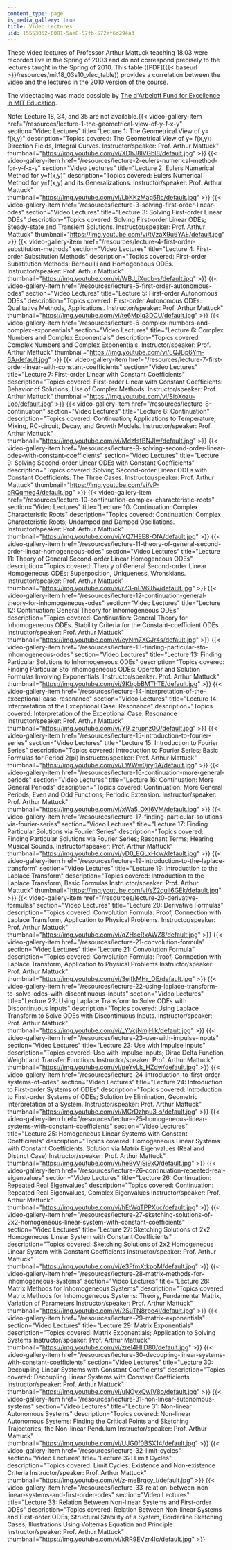 ```yaml
---
content_type: page
is_media_gallery: true
title: Video Lectures
uid: 15553052-0081-5ae8-57fb-572ef6d294a3
---
```


These video lectures of Professor Arthur Mattuck teaching 18.03 were recorded live in the Spring of 2003 and do not correspond precisely to the lectures taught in the Spring of 2010. This table ([PDF]({{< baseurl >}}/resources/mit18_03s10_vlec_table)) provides a correlation between the video and the lectures in the 2010 version of the course.

The videotaping was made possible by [The d'Arbeloff Fund for Excellence in MIT Education](http://web.mit.edu/darbeloff/).

Note: Lecture 18, 34, and 35 are not available.{{< video-gallery-item href="/resources/lecture-1-the-geometrical-view-of-y-f-x-y" section="Video Lectures" title="Lecture 1: The Geometrical View of y= f(x,y)" description="Topics covered: The Geometrical View of y= f(x,y): Direction Fields, Integral Curves. Instructor/speaker: Prof. Arthur Mattuck" thumbnail="https://img.youtube.com/vi/XDhJ8lVGbl8/default.jpg" >}} {{< video-gallery-item href="/resources/lecture-2-eulers-numerical-method-for-y-f-x-y" section="Video Lectures" title="Lecture 2: Eulers Numerical Method for y=f(x,y)" description="Topics covered: Eulers Numerical Method for y=f(x,y) and its Generalizations. Instructor/speaker: Prof. Arthur Mattuck" thumbnail="https://img.youtube.com/vi/LbKKzMag5Rc/default.jpg" >}} {{< video-gallery-item href="/resources/lecture-3-solving-first-order-linear-odes" section="Video Lectures" title="Lecture 3: Solving First-order Linear ODEs" description="Topics covered: Solving First-order Linear ODEs; Steady-state and Transient Solutions. Instructor/speaker: Prof. Arthur Mattuck" thumbnail="https://img.youtube.com/vi/tVzaX9u6YAE/default.jpg" >}} {{< video-gallery-item href="/resources/lecture-4-first-order-substitution-methods" section="Video Lectures" title="Lecture 4: First-order Substitution Methods" description="Topics covered: First-order Substitution Methods: Bernouilli and Homogeneous ODEs. Instructor/speaker: Prof. Arthur Mattuck" thumbnail="https://img.youtube.com/vi/WBJ_iXudb-s/default.jpg" >}} {{< video-gallery-item href="/resources/lecture-5-first-order-autonomous-odes" section="Video Lectures" title="Lecture 5: First-order Autonomous ODEs" description="Topics covered: First-order Autonomous ODEs: Qualitative Methods, Applications. Instructor/speaker: Prof. Arthur Mattuck" thumbnail="https://img.youtube.com/vi/te6Mplq3DCU/default.jpg" >}} {{< video-gallery-item href="/resources/lecture-6-complex-numbers-and-complex-exponentials" section="Video Lectures" title="Lecture 6: Complex Numbers and Complex Exponentials" description="Topics covered: Complex Numbers and Complex Exponentials. Instructor/speaker: Prof. Arthur Mattuck" thumbnail="https://img.youtube.com/vi/EQJBp6Ym-6A/default.jpg" >}} {{< video-gallery-item href="/resources/lecture-7-first-order-linear-with-constant-coefficients" section="Video Lectures" title="Lecture 7: First-order Linear with Constant Coefficients" description="Topics covered: First-order Linear with Constant Coefficients: Behavior of Solutions, Use of Complex Methods. Instructor/speaker: Prof. Arthur Mattuck" thumbnail="https://img.youtube.com/vi/SioXozu-Loo/default.jpg" >}} {{< video-gallery-item href="/resources/lecture-8-continuation" section="Video Lectures" title="Lecture 8: Continuation" description="Topics covered: Continuation; Applications to Temperature, Mixing, RC-circuit, Decay, and Growth Models. Instructor/speaker: Prof. Arthur Mattuck" thumbnail="https://img.youtube.com/vi/MdzfsfBNJIw/default.jpg" >}} {{< video-gallery-item href="/resources/lecture-9-solving-second-order-linear-odes-with-constant-coefficients" section="Video Lectures" title="Lecture 9: Solving Second-order Linear ODEs with Constant Coefficients" description="Topics covered: Solving Second-order Linear ODEs with Constant Coefficients: The Three Cases. Instructor/speaker: Prof. Arthur Mattuck" thumbnail="https://img.youtube.com/vi/vP-oRQqmeg4/default.jpg" >}} {{< video-gallery-item href="/resources/lecture-10-continuation-complex-characteristic-roots" section="Video Lectures" title="Lecture 10: Continuation: Complex Characteristic Roots" description="Topics covered: Continuation: Complex Characteristic Roots; Undamped and Damped Oscillations. Instructor/speaker: Prof. Arthur Mattuck" thumbnail="https://img.youtube.com/vi/YQ7HEE8-OfA/default.jpg" >}} {{< video-gallery-item href="/resources/lecture-11-theory-of-general-second-order-linear-homogeneous-odes" section="Video Lectures" title="Lecture 11: Theory of General Second-order Linear Homogeneous ODEs" description="Topics covered: Theory of General Second-order Linear Homogeneous ODEs: Superposition, Uniqueness, Wronskians. Instructor/speaker: Prof. Arthur Mattuck" thumbnail="https://img.youtube.com/vi/rZ3-nFV6l8w/default.jpg" >}} {{< video-gallery-item href="/resources/lecture-12-continuation-general-theory-for-inhomogeneous-odes" section="Video Lectures" title="Lecture 12: Continuation: General Theory for Inhomogeneous ODEs" description="Topics covered: Continuation: General Theory for Inhomogeneous ODEs. Stability Criteria for the Constant-coefficient ODEs Instructor/speaker: Prof. Arthur Mattuck" thumbnail="https://img.youtube.com/vi/eyNm7XGJr4s/default.jpg" >}} {{< video-gallery-item href="/resources/lecture-13-finding-particular-sto-inhomogeneous-odes" section="Video Lectures" title="Lecture 13: Finding Particular Solutions to Inhomogeneous ODEs" description="Topics covered: Finding Particular Sto Inhomogeneous ODEs: Operator and Solution Formulas Involving Exponentials. Instructor/speaker: Prof. Arthur Mattuck" thumbnail="https://img.youtube.com/vi/9KbpbBMThTE/default.jpg" >}} {{< video-gallery-item href="/resources/lecture-14-interpretation-of-the-exceptional-case-resonance" section="Video Lectures" title="Lecture 14: Interpretation of the Exceptional Case: Resonance" description="Topics covered: Interpretation of the Exceptional Case: Resonance Instructor/speaker: Prof. Arthur Mattuck" thumbnail="https://img.youtube.com/vi/Y9_zrupnz0Q/default.jpg" >}} {{< video-gallery-item href="/resources/lecture-15-introduction-to-fourier-series" section="Video Lectures" title="Lecture 15: Introduction to Fourier Series" description="Topics covered: Introduction to Fourier Series; Basic Formulas for Period 2(pi) Instructor/speaker: Prof. Arthur Mattuck" thumbnail="https://img.youtube.com/vi/EWWw0jryj1A/default.jpg" >}} {{< video-gallery-item href="/resources/lecture-16-continuation-more-general-periods" section="Video Lectures" title="Lecture 16: Continuation: More General Periods" description="Topics covered: Continuation: More General Periods; Even and Odd Functions; Periodic Extension. Instructor/speaker: Prof. Arthur Mattuck" thumbnail="https://img.youtube.com/vi/xWa5_OXI6VM/default.jpg" >}} {{< video-gallery-item href="/resources/lecture-17-finding-particular-solutions-via-fourier-series" section="Video Lectures" title="Lecture 17: Finding Particular Solutions via Fourier Series" description="Topics covered: Finding Particular Solutions via Fourier Series; Resonant Terms; Hearing Musical Sounds. Instructor/speaker: Prof. Arthur Mattuck" thumbnail="https://img.youtube.com/vi/yD0_EQLxHcw/default.jpg" >}} {{< video-gallery-item href="/resources/lecture-19-introduction-to-the-laplace-transform" section="Video Lectures" title="Lecture 19: Introduction to the Laplace Transform" description="Topics covered: Introduction to the Laplace Transform; Basic Formulas Instructor/speaker: Prof. Arthur Mattuck" thumbnail="https://img.youtube.com/vi/sZ2qulI6GEk/default.jpg" >}} {{< video-gallery-item href="/resources/lecture-20-derivative-formulas" section="Video Lectures" title="Lecture 20: Derivative Formulas" description="Topics covered: Convolution Formula: Proof, Connection with Laplace Transform, Application to Physical Problems. Instructor/speaker: Prof. Arthur Mattuck" thumbnail="https://img.youtube.com/vi/qZHseRxAWZ8/default.jpg" >}} {{< video-gallery-item href="/resources/lecture-21-convolution-formula" section="Video Lectures" title="Lecture 21: Convolution Formula" description="Topics covered: Convolution Formula: Proof, Connection with Laplace Transform, Application to Physical Problems Instructor/speaker: Prof. Arthur Mattuck" thumbnail="https://img.youtube.com/vi/3ejfkMHr_DE/default.jpg" >}} {{< video-gallery-item href="/resources/lecture-22-using-laplace-transform-to-solve-odes-with-discontinuous-inputs" section="Video Lectures" title="Lecture 22: Using Laplace Transform to Solve ODEs with Discontinuous Inputs" description="Topics covered: Using Laplace Transform to Solve ODEs with Discontinuous Inputs. Instructor/speaker: Prof. Arthur Mattuck" thumbnail="https://img.youtube.com/vi/_YVcjNmjHik/default.jpg" >}} {{< video-gallery-item href="/resources/lecture-23-use-with-impulse-inputs" section="Video Lectures" title="Lecture 23: Use with Impulse Inputs" description="Topics covered: Use with Impulse Inputs; Dirac Delta Function, Weight and Transfer Functions Instructor/speaker: Prof. Arthur Mattuck" thumbnail="https://img.youtube.com/vi/peYvLk_HZdw/default.jpg" >}} {{< video-gallery-item href="/resources/lecture-24-introduction-to-first-order-systems-of-odes" section="Video Lectures" title="Lecture 24: Introduction to First-order Systems of ODEs" description="Topics covered: Introduction to First-order Systems of ODEs; Solution by Elimination, Geometric Interpretation of a System. Instructor/speaker: Prof. Arthur Mattuck" thumbnail="https://img.youtube.com/vi/MCrDzhpu3-s/default.jpg" >}} {{< video-gallery-item href="/resources/lecture-25-homogeneous-linear-systems-with-constant-coefficients" section="Video Lectures" title="Lecture 25: Homogeneous Linear Systems with Constant Coefficients" description="Topics covered: Homogeneous Linear Systems with Constant Coefficients: Solution via Matrix Eigenvalues (Real and Distinct Case) Instructor/speaker: Prof. Arthur Mattuck" thumbnail="https://img.youtube.com/vi/heBvViSi9xQ/default.jpg" >}} {{< video-gallery-item href="/resources/lecture-26-continuation-repeated-real-eigenvalues" section="Video Lectures" title="Lecture 26: Continuation: Repeated Real Eigenvalues" description="Topics covered: Continuation: Repeated Real Eigenvalues, Complex Eigenvalues Instructor/speaker: Prof. Arthur Mattuck" thumbnail="https://img.youtube.com/vi/hEtWqTPPXuc/default.jpg" >}} {{< video-gallery-item href="/resources/lecture-27-sketching-solutions-of-2x2-homogeneous-linear-system-with-constant-coefficients" section="Video Lectures" title="Lecture 27: Sketching Solutions of 2x2 Homogeneous Linear System with Constant Coefficients" description="Topics covered: Sketching Solutions of 2x2 Homogeneous Linear System with Constant Coefficients Instructor/speaker: Prof. Arthur Mattuck" thumbnail="https://img.youtube.com/vi/e3FfmXtkppM/default.jpg" >}} {{< video-gallery-item href="/resources/lecture-28-matrix-methods-for-inhomogeneous-systems" section="Video Lectures" title="Lecture 28: Matrix Methods for Inhomogeneous Systems" description="Topics covered: Matrix Methods for Inhomogeneous Systems: Theory, Fundamental Matrix, Variation of Parameters Instructor/speaker: Prof. Arthur Mattuck" thumbnail="https://img.youtube.com/vi/2SuTN8rpe4I/default.jpg" >}} {{< video-gallery-item href="/resources/lecture-29-matrix-exponentials" section="Video Lectures" title="Lecture 29: Matrix Exponentials" description="Topics covered: Matrix Exponentials; Application to Solving Systems Instructor/speaker: Prof. Arthur Mattuck" thumbnail="https://img.youtube.com/vi/zreI4HllD80/default.jpg" >}} {{< video-gallery-item href="/resources/lecture-30-decoupling-linear-systems-with-constant-coefficients" section="Video Lectures" title="Lecture 30: Decoupling Linear Systems with Constant Coefficients" description="Topics covered: Decoupling Linear Systems with Constant Coefficients Instructor/speaker: Prof. Arthur Mattuck" thumbnail="https://img.youtube.com/vi/uNOyxQwIV8o/default.jpg" >}} {{< video-gallery-item href="/resources/lecture-31-non-linear-autonomous-systems" section="Video Lectures" title="Lecture 31: Non-linear Autonomous Systems" description="Topics covered: Non-linear Autonomous Systems: Finding the Critical Points and Sketching Trajectories; the Non-linear Pendulum Instructor/speaker: Prof. Arthur Mattuck" thumbnail="https://img.youtube.com/vi/UJG0f0BSX14/default.jpg" >}} {{< video-gallery-item href="/resources/lecture-32-limit-cycles" section="Video Lectures" title="Lecture 32: Limit Cycles" description="Topics covered: Limit Cycles: Existence and Non-existence Criteria Instructor/speaker: Prof. Arthur Mattuck" thumbnail="https://img.youtube.com/vi/z-meBrqcy_I/default.jpg" >}} {{< video-gallery-item href="/resources/lecture-33-relation-between-non-linear-systems-and-first-order-odes" section="Video Lectures" title="Lecture 33: Relation Between Non-linear Systems and First-order ODEs" description="Topics covered: Relation Between Non-linear Systems and First-order ODEs; Structural Stability of a System, Borderline Sketching Cases; Illustrations Using Volterras Equation and Principle Instructor/speaker: Prof. Arthur Mattuck" thumbnail="https://img.youtube.com/vi/kRR9EVzr4lc/default.jpg" >}}